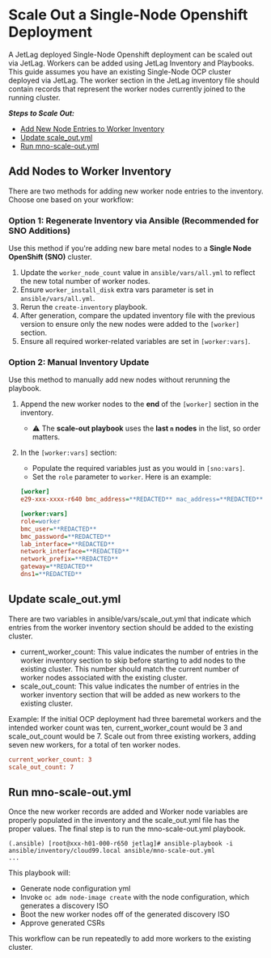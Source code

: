 # Scale Out a Single-Node Openshift Deployment

A JetLag deployed Single-Node Openshift deployment can be scaled out via JetLag. Workers can be added using JetLag Inventory and Playbooks. This guide assumes you have an existing Single-Node OCP cluster deployed via JetLag. The worker section in the JetLag inventory file should contain records that represent the worker nodes currently joined to the running cluster.

_**Steps to Scale Out:**_
- [Add New Node Entries to Worker Inventory](#add-new-node-entries-to-worker-inventory)
- [Update scale_out.yml](#update-scale_out.yml)
- [Run mno-scale-out.yml](#run-mno-scale-out.yml)

## Add Nodes to Worker Inventory

There are two methods for adding new worker node entries to the inventory. Choose one based on your workflow:

### Option 1: Regenerate Inventory via Ansible (Recommended for SNO Additions)

Use this method if you're adding new bare metal nodes to a **Single Node OpenShift (SNO)** cluster.

1. Update the `worker_node_count` value in `ansible/vars/all.yml` to reflect the new total number of worker nodes.
2. Ensure `worker_install_disk` extra vars parameter is set in `ansible/vars/all.yml`.
3. Rerun the `create-inventory` playbook.
4. After generation, compare the updated inventory file with the previous version to ensure only the new nodes were added to the `[worker]` section.
5. Ensure all required worker-related variables are set in `[worker:vars]`.

### Option 2: Manual Inventory Update

Use this method to manually add new nodes without rerunning the playbook.

1. Append the new worker nodes to the **end** of the `[worker]` section in the inventory.
   - ⚠️ The **scale-out playbook** uses the **last `n` nodes** in the list, so order matters.
2. In the `[worker:vars]` section:
   - Populate the required variables just as you would in `[sno:vars]`.
   - Set the `role` parameter to `worker`.
Here is an example:

   ```ini
   [worker]
   e29-xxx-xxxx-r640 bmc_address=**REDACTED** mac_address=**REDACTED**       lab_mac=**REDACTED** ip=**REDACTED** vendor=Dell install_disk=/dev/disk/by-path/pci-0000:18:00.0-scsi-0:2:0:0

   [worker:vars]
   role=worker
   bmc_user=**REDACTED**
   bmc_password=**REDACTED**
   lab_interface=**REDACTED**
   network_interface=**REDACTED**
   network_prefix=**REDACTED**
   gateway=**REDACTED**
   dns1=**REDACTED**
   ```



## Update scale_out.yml
There are two variables in ansible/vars/scale_out.yml that indicate which entries from the worker inventory section should be added to the existing cluster.

- current_worker_count: This value indicates the number of entries in the worker inventory section to skip before starting to add nodes to the existing cluster. This number should match the current number of worker nodes associated with the existing cluster.
- scale_out_count: This value indicates the number of entries in the worker inventory section that will be added as new workers to the existing cluster.

Example: If the initial OCP deployment had three baremetal workers and the intended worker count was ten, current_worker_count would be 3 and scale_out_count would be 7. Scale out from three existing workers, adding seven new workers, for a total of ten worker nodes.

   ```ini
   current_worker_count: 3
   scale_out_count: 7
   ```

## Run mno-scale-out.yml
Once the new worker records are added and Worker node variables are properly populated in the inventory and the scale_out.yml file has the proper values. The final step is to run the mno-scale-out.yml playbook.

```console
(.ansible) [root@xxx-h01-000-r650 jetlag]# ansible-playbook -i ansible/inventory/cloud99.local ansible/mno-scale-out.yml
...
```

This playbook will:
- Generate node configuration yml
- Invoke `oc adm node-image create` with the node configuration, which generates a discovery ISO
- Boot the new worker nodes off of the generated discovery ISO
- Approve generated CSRs

This workflow can be run repeatedly to add more workers to the existing cluster.
